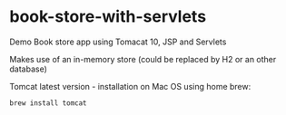 # book-store-with-servlets
Demo Book store app using Tomacat 10, JSP and Servlets

Makes use of an in-memory store (could be replaced by H2 or an other database)

Tomcat latest version - installation on Mac OS using home brew:
```
brew install tomcat
```
